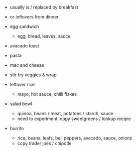 - usually is / replaced by breakfast
- or leftovers from dinner

- egg sandwich
    - egg, bread, leaves, sauce

- avacado toast

- pasta

- mac and cheese

- stir fry veggies & wrap

- leftover rice
  - mayo, hot sauce, chilli flakes


- salad bowl
    - quinoa, beans / meat, potatoes / starch, sauce
    - need to experiment, copy sweetgreens / lookup recipie

- burrito
    - rice, beans, leafs, bell peppers, avacado, sauce, onions
    - copy trader joes / chipotle
